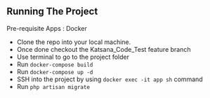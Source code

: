 ## Running The Project

Pre-requisite Apps : Docker

- Clone the repo into your local machine.
- Once done checkout the Katsana_Code_Test feature branch
- Use terminal to go to the project folder
- Run `docker-compose build` 
- Run `docker-compose up -d` 
- SSH into the project by using `docker exec -it app sh` command
- Run `php artisan migrate`